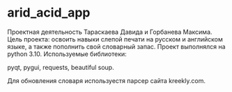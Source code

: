 # arid_acid_app
Проектная деятельность Тараскаева Давида и Горбанева Максима.
Цель проекта: освоить навыки слепой печати на русском и английском языке, а также пополнить свой словарный запас.
Проект выполнялся на python 3.10.
Используемые библиотеки:

pyqt, pygui, requests, beautiful soup.

Для обновления словаря используестя парсер сайта kreekly.com.
